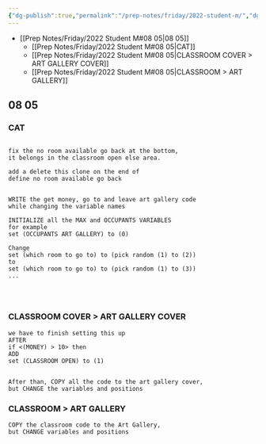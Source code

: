 ```yaml
---
{"dg-publish":true,"permalink":"/prep-notes/friday/2022-student-m/","dgHomeLink":true,"dgPassFrontmatter":false}
---
```



- [[Prep Notes/Friday/2022 Student M#08 05|08 05]]
	- [[Prep Notes/Friday/2022 Student M#08 05|CAT]]
	- [[Prep Notes/Friday/2022 Student M#08 05|CLASSROOM COVER > ART GALLERY COVER]]
	- [[Prep Notes/Friday/2022 Student M#08 05|CLASSROOM > ART GALLERY]]



## 08 05

<div class="blocks">

### CAT

```

fix the no room available go back at the bottom,
it belongs in the classroom open else area.

add a delete this clone on the end of 
define no room available go back


WRITE the get money, go to and leave art gallery code
while changing the variable names

INITIALIZE all the MAX and OCCUPANTS VARIABLES
for example
set (OCCUPANTS ART GALLERY) to (0) 

Change 
set (which room to go to) to (pick random (1) to (2))
to
set (which room to go to) to (pick random (1) to (3))
...




```

### CLASSROOM COVER > ART GALLERY COVER

```
we have to finish setting this up
AFTER
if <(MONEY) > 10> then
ADD
set (CLASSROOM OPEN) to (1)


After than, COPY all the code to the art gallery cover, 
but CHANGE the variables and positions
```

### CLASSROOM > ART GALLERY

```
COPY the classroom code to the Art Gallery, 
but CHANGE variables and positions
```


</div>